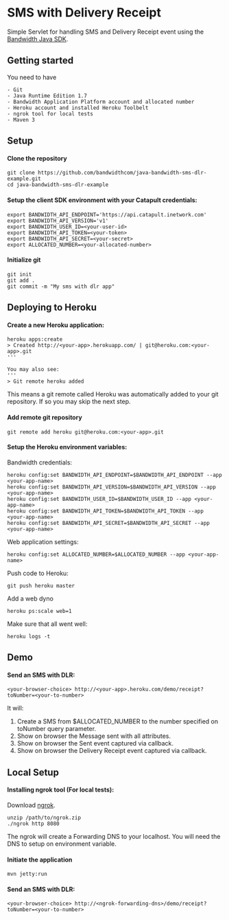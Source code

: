 # SMS with Delivery Receipt

Simple Servlet for handling SMS and Delivery Receipt event using the [Bandwidth Java SDK](https://github.com/bandwidthcom/java-bandwidth).


## Getting started
You need to have

    - Git
    - Java Runtime Edition 1.7
    - Bandwidth Application Platform account and allocated number
    - Heroku account and installed Heroku Toolbelt
    - ngrok tool for local tests
    - Maven 3


## Setup

#### Clone the repository
```console
git clone https://github.com/bandwidthcom/java-bandwidth-sms-dlr-example.git
cd java-bandwidth-sms-dlr-example
```

#### Setup the client SDK environment with your Catapult credentials:
```console
export BANDWIDTH_API_ENDPOINT='https://api.catapult.inetwork.com'
export BANDWIDTH_API_VERSION='v1'
export BANDWIDTH_USER_ID=<your-user-id>
export BANDWIDTH_API_TOKEN=<your-token>
export BANDWIDTH_API_SECRET=<your-secret>
export ALLOCATED_NUMBER=<your-allocated-number>
```

#### Initialize git
```console
git init
git add .
git commit -m "My sms with dlr app"
```

##  Deploying to Heroku

#### Create a new Heroku application:
```console
heroku apps:create
> Created http://<your-app>.herokuapp.com/ | git@heroku.com:<your-app>.git
'''

You may also see:
'''
> Git remote heroku added
```
This means a git remote called Heroku was automatically added to your git repository.  If so you may skip the next step.

#### Add remote git repository
```console
git remote add heroku git@heroku.com:<your-app>.git
```

#### Setup the Heroku environment variables:

Bandwidth credentials:
```console
heroku config:set BANDWIDTH_API_ENDPOINT=$BANDWIDTH_API_ENDPOINT --app <your-app-name>
heroku config:set BANDWIDTH_API_VERSION=$BANDWIDTH_API_VERSION --app <your-app-name>
heroku config:set BANDWIDTH_USER_ID=$BANDWIDTH_USER_ID --app <your-app-name>
heroku config:set BANDWIDTH_API_TOKEN=$BANDWIDTH_API_TOKEN --app <your-app-name>
heroku config:set BANDWIDTH_API_SECRET=$BANDWIDTH_API_SECRET --app <your-app-name>
```

Web application settings:
```console
heroku config:set ALLOCATED_NUMBER=$ALLOCATED_NUMBER --app <your-app-name>
```

Push code to Heroku:
```console
git push heroku master
```

Add a web dyno
```console
heroku ps:scale web=1
```

Make sure that all went well:
```console
heroku logs -t
```


## Demo

#### Send an SMS with DLR:
```console
<your-browser-choice> http://<your-app>.heroku.com/demo/receipt?toNumber=<your-to-number>
```

It will:

1. Create a SMS from $ALLOCATED_NUMBER to the number specified on toNumber query parameter.
2. Show on browser the Message sent with all attributes.
3. Show on browser the Sent event captured via callback.
4. Show on browser the Delivery Receipt event captured via callback.


## Local Setup

#### Installing ngrok tool (For local tests):

Download [ngrok](https://ngrok.com/download).
```console
unzip /path/to/ngrok.zip
./ngrok http 8080
```

The ngrok will create a Forwarding DNS to your localhost. You will need the DNS to setup on environment variable.

#### Initiate the application
```console
mvn jetty:run
```

#### Send an SMS with DLR:
```console
<your-browser-choice> http://<ngrok-forwarding-dns>/demo/receipt?toNumber=<your-to-number>
